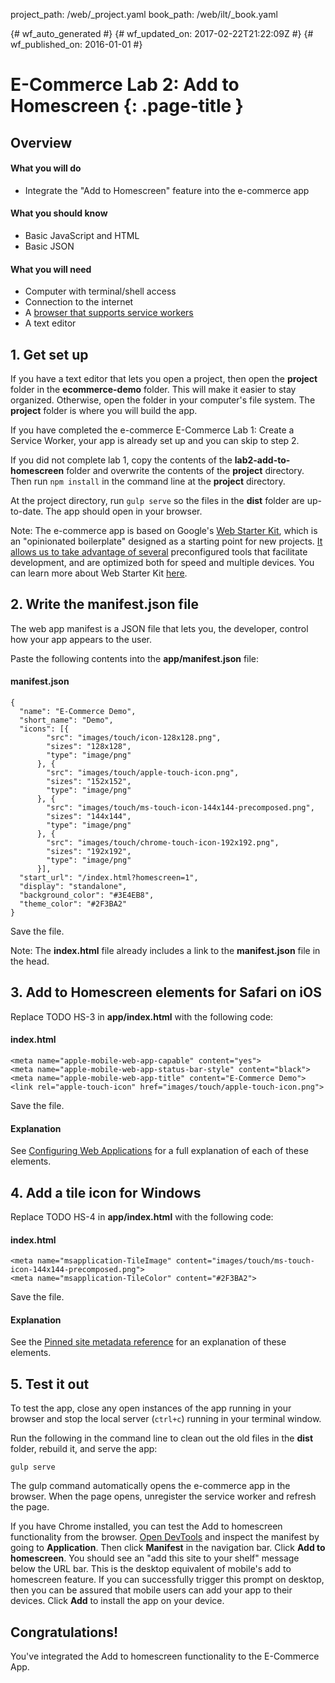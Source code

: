 project_path: /web/_project.yaml
book_path: /web/ilt/_book.yaml

{# wf_auto_generated #}
{# wf_updated_on: 2017-02-22T21:22:09Z #}
{# wf_published_on: 2016-01-01 #}


# E-Commerce Lab 2: Add to Homescreen {: .page-title }




<div id="overview"></div>


## Overview




#### What you will do

* Integrate the "Add to Homescreen" feature into the e-commerce app

#### What you should know

* Basic JavaScript and HTML
* Basic JSON

#### What you will need

* Computer with terminal/shell access
* Connection to the internet
* A  [browser that supports service workers](https://jakearchibald.github.io/isserviceworkerready/)
* A text editor

<div id="1"></div>


## 1. Get set up




If you have a text editor that lets you open a project, then open the __project__ folder in the __ecommerce-demo__ folder. This will make it easier to stay organized. Otherwise, open the folder in your computer's file system. The __project__ folder is where you will build the app.



If you have completed the e-commerce E-Commerce Lab 1: Create a Service Worker, your app is already set up and you can skip to step 2.



If you did not complete lab 1, copy the contents of the __lab2-add-to-homescreen__ folder and overwrite the contents of the __project__ directory. Then run `npm install` in the command line at the __project__ directory.

At the project directory, run `gulp serve` so the files in the __dist__ folder are up-to-date. The app should open in your browser.



Note: The e-commerce app is based on Google's  [Web Starter Kit](https://github.com/google/web-starter-kit/), which is an "opinionated boilerplate" designed as a starting point for new projects.  [It allows us to take advantage of several](https://github.com/google/web-starter-kit/) preconfigured tools that facilitate development, and are optimized both for speed and multiple devices. You can learn more about Web Starter Kit  [here](/web/tools/starter-kit/).



<div id="2"></div>


## 2. Write the manifest.json file




The web app manifest is a JSON file that lets you, the developer, control how your app appears to the user.

Paste the following contents into the __app/manifest.json__ file:

#### manifest.json

```
{
  "name": "E-Commerce Demo",
  "short_name": "Demo",
  "icons": [{
        "src": "images/touch/icon-128x128.png",
        "sizes": "128x128",
        "type": "image/png"
      }, {
        "src": "images/touch/apple-touch-icon.png",
        "sizes": "152x152",
        "type": "image/png"
      }, {
        "src": "images/touch/ms-touch-icon-144x144-precomposed.png",
        "sizes": "144x144",
        "type": "image/png"
      }, {
        "src": "images/touch/chrome-touch-icon-192x192.png",
        "sizes": "192x192",
        "type": "image/png"
      }],
  "start_url": "/index.html?homescreen=1",
  "display": "standalone",
  "background_color": "#3E4EB8",
  "theme_color": "#2F3BA2"
}
```

Save the file.



Note: The __index.html__ file already includes a link to the __manifest.json__ file in the head.



<div id="3"></div>


## 3. Add to Homescreen elements for Safari on iOS




Replace TODO HS-3 in __app/index.html__ with the following code:

#### index.html

```
<meta name="apple-mobile-web-app-capable" content="yes">
<meta name="apple-mobile-web-app-status-bar-style" content="black">
<meta name="apple-mobile-web-app-title" content="E-Commerce Demo">
<link rel="apple-touch-icon" href="images/touch/apple-touch-icon.png">
```

Save the file.

#### Explanation

See  [Configuring Web Applications](https://developer.apple.com/library/content/documentation/AppleApplications/Reference/SafariWebContent/ConfiguringWebApplications/ConfiguringWebApplications.html) for a full explanation of each of these elements.

<div id="4"></div>


## 4. Add a tile icon for Windows




Replace TODO HS-4 in __app/index.html__ with the following code:

#### index.html

```
<meta name="msapplication-TileImage" content="images/touch/ms-touch-icon-144x144-precomposed.png">
<meta name="msapplication-TileColor" content="#2F3BA2">
```

Save the file.

#### Explanation

See the  [Pinned site metadata reference](https://msdn.microsoft.com/en-us/library/dn255024(v=vs.85).aspx#msapplication-TileImage) for an explanation of these elements.

<div id="5"></div>


## 5. Test it out




To test the app, close any open instances of the app running in your browser and stop the local server (`ctrl+c`) running in your terminal window.

Run the following in the command line to clean out the old files in the __dist__ folder, rebuild it, and serve the app:

    gulp serve

The gulp command automatically opens the e-commerce app in the browser. When the page opens, unregister the service worker and refresh the page.

If you have Chrome installed, you can test the Add to homescreen functionality from the browser.  [Open DevTools](https://google-developer-training.gitbooks.io/progressive-web-apps-ilt-codelabs/content/docs/tools_for_pwa_developers.html#opendevtools) and inspect the manifest by going to __Application__. Then click __Manifest__ in the navigation bar. Click __Add to homescreen__. You should see an "add this site to your shelf" message below the URL bar. This is the desktop equivalent of mobile's add to homescreen feature. If you can successfully trigger this prompt on desktop, then you can be assured that mobile users can add your app to their devices. Click __Add__ to install the app on your device. 

<div id="congrats"></div>


## Congratulations!




You've integrated the Add to homescreen functionality to the E-Commerce App.


